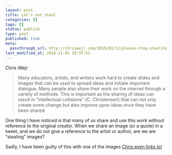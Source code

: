```yaml
---
layout: post
title: Let's not steal
categories: []
tags: []
status: publish
type: post
published: true
meta:
  passthrough_url: http://chriswejr.com/2015/03/12/please-stop-stealing-images/
last_modified_at: 2024-11-01 18:37:51
---
```


Chris Wejr:


>Many educators, artists, and writers work hard to create slides and images that can be used to spread ideas and initiate important dialogue.  Many people also share their work on the internet through a variety of methods.  This is important as the sharing of ideas can result in “intellectual collisions” (C. Christensen) that can not only create some change but also improve upon ideas once they have been shared.
  
  
One thing I have noticed is that many of us share and use this work without reference to the original creator.  When we share an image (or a quote) in a tweet, and we do not give a reference to the artist or author, are we are “stealing” images?



Sadly, I have been guilty of this with one of the images 
[Chris even links to!](https://twitter.com/jethrojones/status/563784667871342592)

